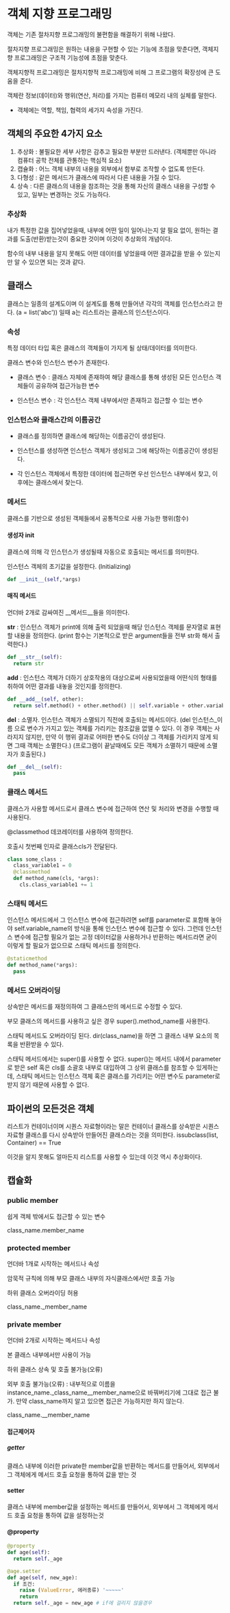 # 객체 지향 프로그래밍

객체는 기존 절차지향 프로그래밍의 불편함을 해결하기 위해 나왔다.

절차지향 프로그래밍은 원하는 내용을 구현할 수 있는 기능에 초점을 맞춘다면, 객체지향 프로그래밍은 구조적 기능성에 초점을 맞춘다.

객체지향적 프로그래밍은 절차지향적 프로그래밍에 비해 그 프로그램의 확장성에 큰 도움을 준다.

객체란 정보(데이터)와 행위(연산, 처리)를 가지는 컴퓨터 메모리 내의 실체를 말한다.
- 객체에는 역할, 책임, 협력의 세가지 속성을 가진다.


## 객체의 주요한 4가지 요소

1. 추상화 : 불필요한 세부 사항은 감추고 필요한 부분만 드러낸다. (객체뿐만 아니라 컴퓨터 공학 전체를 관통하는 핵심적 요소)
2. 캡슐화 : 어느 객체 내부의 내용을 외부에서 함부로 조작할 수 없도록 만든다.
3. 다형성 : 같은 메서드가 클래스에 따라서 다른 내용을 가질 수 있다.
4. 상속 : 다른 클래스의 내용을 참조하는 것을 통해 자신의 클래스 내용을 구성할 수 있고, 일부는 변경하는 것도 가능하다.


### 추상화

내가 특정한 값을 집어넣었을때, 내부에 어떤 일이 일어나는지 알 필요 없이, 원하는 결과를 도출(반환)받는것이 중요한 것이며 이것이 추상화의 개념이다.

함수의 내부 내용을 알지 못해도 어떤 데이터를 넣었을때 어떤 결과값을 받을 수 있는지만 알 수 있으면 되는 것과 같다.


## 클래스

클래스는 일종의 설계도이며 이 설계도를 통해 만들어낸 각각의 객체를 인스턴스라고 한다. (a = list('abc')) 일때 a는 리스트라는 클래스의 인스턴스이다.


### 속성

특정 데이터 타입 혹은 클래스의 객체들이 가지게 될 상태/데이터를 의미한다.

클래스 변수와 인스턴스 변수가 존재한다.

- 클래스 변수 : 클래스 자체에 존재하여 해당 클래스를 통해 생성된 모든 인스턴스 객체들이 공유하여 접근가능한 변수

- 인스턴스 변수 : 각 인스턴스 객체 내부에서만 존재하고 접근할 수 있는 변수

### 인스턴스와 클래스간의 이름공간

- 클래스를 정의하면 클래스에 해당하는 이름공간이 생성된다.

- 인스턴스를 생성하면 인스턴스 객체가 생성되고 그에 해당하는 이름공간이 생성된다.

- 각 인스턴스 객체에서 특정한 데이터에 접근하면 우선 인스턴스 내부에서 찾고, 이후에는 클래스에서 찾는다.


### 메서드

클래스를 기반으로 생성된 객체들에서 공통적으로 사용 가능한 행위(함수)

#### 생성자 __init__

클래스에 의해 각 인스턴스가 생성될때 자동으로 호출되는 메서드를 의미한다.

인스턴스 객체의 초기값을 설정한다. (Initializing)

```python
def __init__(self,*args)
```


#### 매직 메서드

언더바 2개로 감싸여진 __메서드__들을 의미한다.

__str__ : 인스턴스 객체가 print에 의해 출력 되었을때 해당 인스턴스 객체를 문자열로 표현할 내용을 정의한다.
(print 함수는 기본적으로 받은 argument들을 전부 str화 해서 출력한다.)

```python
def __str__(self):
  return str
```

__add__ : 인스턴스 객체가 더하기 상호작용의 대상으로써 사용되었을때 어떤식의 형태를 취하여 어떤 결과를 내놓을 것인지를 정의한다.

```python
def __add__(self, other):
  return self.method() + other.method() || self.variable + other.variable
```

__del__ : 소멸자. 인스턴스 객체가 소멸되기 직전에 호출되는 메서드이다. (del 인스턴스_이름 으로 변수가 가지고 있는 객체를 가리키는 참조값을 없앨 수 있다. 이 경우 객체는 사라지지 않지만, 만약 이 행위 결과로 어떠한 변수도 더이상 그 객체를 가리키지 않게 되면 그때 객체는 소멸한다.) (프로그램이 끝날때에도 모든 객체가 소멸하기 때문에 소멸자가 호출된다.)

```python
def __del__(self):
  pass
```


### 클래스 메서드

클래스가 사용할 메서드로서 클래스 변수에 접근하여 연산 및 처리와 변경을 수행할 때 사용된다.

@classmethod 데코레이터를 사용하여 정의한다.

호출시 첫번째 인자로 클래스cls가 전달된다.

```python
class some_class :
  class_variable1 = 0
  @classmethod
  def method_name(cls, *args):
    cls.class_variable1 += 1
```

### 스태틱 메서드

인스턴스 메서드에서 그 인스턴스 변수에 접근하려면 self를 parameter로 포함해 놓아야 self.variable_name의 방식을 통해 인스턴스 변수에 접근할 수 있다.
그런데 인스턴스 변수에 접근할 필요가 없는 고정 데이터값을 사용하거나 반환하는 메서드라면 굳이 이렇게 할 필요가 없으므로 스태틱 메서드를 정의한다.

```python
@staticmethod
def method_name(*args):
  pass
```

### 메서드 오버라이딩

상속받은 메서드를 재정의하여 그 클래스만의 메서드로 수정할 수 있다.

부모 클래스의 메서드를 사용하고 싶은 경우 super().method_name를 사용한다.

스태틱 메서드도 오버라이딩 된다. dir(class_name)을 하면 그 클래스 내부 요소의 목록을 반환받을 수 있다.

스태틱 메서드에서는 super()를 사용할 수 없다. super()는 메서드 내에서 parameter로 받은 self 혹은 cls를 소괄호 내부로 대입하여 그 상위 클래스를 참조할 수 있게하는데, 스태틱 메서드는 인스턴스 객체 혹은 클래스를 가리키는 어떤 변수도 parameter로 받지 않기 때문에 사용할 수 없다.


## 파이썬의 모든것은 객체

리스트가 컨테이너이며 시퀀스 자료형이라는 말은 컨테이너 클래스를 상속받은 시퀀스자료형 클래스를 다시 상속받아 만들어진 클래스라는 것을 의미한다.
issubclass(list, Container) == True

이것을 알지 못해도 얼마든지 리스트를 사용할 수 있는데 이것 역시 추상화이다.



## 캡슐화


### public member

쉽게 객체 밖에서도 접근할 수 있는 변수

class_name.member_name

### protected member

언더바 1개로 시작하는 메서드나 속성

암묵적 규칙에 의해 부모 클래스 내부의 자식클래스에서만 호출 가능

하위 클래스 오버라이딩 허용

class_name._member_name

### private member

언더바 2개로 시작하는 메서드나 속성

본 클래스 내부에서만 사용이 가능

하위 클래스 상속 및 호출 불가능(오류)

외부 호출 불가능(오류) : 내부적으로 이름을 instance_name._class_name__member_name으로 바꿔버리기에 그대로 접근 불가. 만약 class_name까지 알고 있으면 접근은 가능하지만 하지 않는다.

class_name.__member_name


#### 접근제어자

##### getter

클래스 내부에 이러한 private한 member값을 반환하는 메서드를 만들어서, 외부에서 그 객체에게 메서드 호출 요청을 통하여 값을 받는 것

#### setter

클래스 내부에 member값을 설정하는 메서드를 만들어서, 외부에서 그 객체에게 메서드 호출 요청을 통하여 값을 설정하는것

#### @property

```python
@property
def age(self):
  return self._age

@age.setter
def age(self, new_age):
  if 조건:
    raise (ValueError, 에러종류) '~~~~~'
    return
  return self._age = new_age # if에 걸리지 않을경우
```